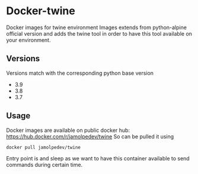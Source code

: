 # Docker-twine

Docker images for twine environment
Images extends from python-alpine official version and adds the twine tool in order to have this tool available on your environment.

## Versions

Versions match with the corresponding python base version

- 3.9
- 3.8
- 3.7

## Usage

Docker images are available on public docker hub: https://hub.docker.com/r/jamolpedev/twine
So can be pulled it using

```console
docker pull jamolpedev/twine
```

Entry point is and sleep as we want to have this container available to send commands during certain time.
